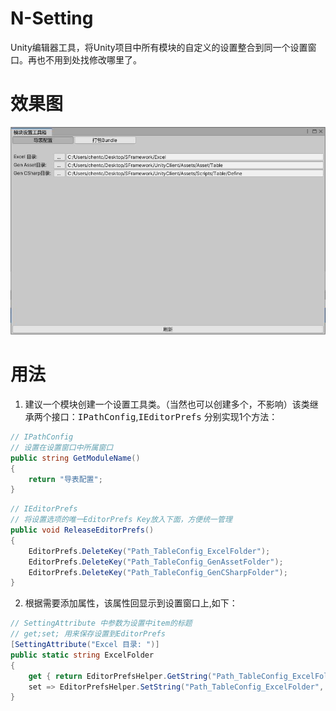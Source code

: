 # N-Setting
Unity编辑器工具，将Unity项目中所有模块的自定义的设置整合到同一个设置窗口。再也不用到处找修改哪里了。

# 效果图
![previous](/previous.jpg)

# 用法
1. 建议一个模块创建一个设置工具类。（当然也可以创建多个，不影响）该类继承两个接口：<kbd>IPathConfig</kbd>,<kbd>IEditorPrefs</kbd>
分别实现1个方法：
```csharp
// IPathConfig
// 设置在设置窗口中所属窗口
public string GetModuleName()
{
    return "导表配置";
}
```
```csharp
// IEditorPrefs
// 将设置选项的唯一EditorPrefs Key放入下面，方便统一管理
public void ReleaseEditorPrefs()
{
    EditorPrefs.DeleteKey("Path_TableConfig_ExcelFolder");
    EditorPrefs.DeleteKey("Path_TableConfig_GenAssetFolder");
    EditorPrefs.DeleteKey("Path_TableConfig_GenCSharpFolder");
}
```
2. 根据需要添加属性，该属性回显示到设置窗口上,如下：
```csharp
// SettingAttribute 中参数为设置中item的标题
// get;set; 用来保存设置到EditorPrefs
[SettingAttribute("Excel 目录: ")]
public static string ExcelFolder
{
    get { return EditorPrefsHelper.GetString("Path_TableConfig_ExcelFolder", Application.dataPath); }
    set => EditorPrefsHelper.SetString("Path_TableConfig_ExcelFolder", value);
}
```
